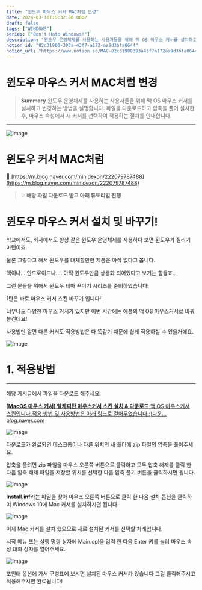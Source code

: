 ```yaml
---
title: "윈도우 마우스 커서 MAC처럼 변경"
date: 2024-03-10T15:32:00.000Z
draft: false
tags: ["WINDOWS"]
series: ["Don't Hate Windows!"]
description: "윈도우 운영체제를 사용하는 사용자들을 위해 맥 OS 마우스 커서를 설치하고 변경하는 방법을 설명합니다. 파일을 다운로드하고 압축을 풀어 설치한 후, 마우스 속성에서 새 커서를 선택하여 적용하는 절차를 안내합니다."
notion_id: "82c31900-393a-43f7-a172-aa9d3bfa0644"
notion_url: "https://www.notion.so/MAC-82c31900393a43f7a172aa9d3bfa0644"
---
```


# 윈도우 마우스 커서 MAC처럼 변경

> **Summary**
> 윈도우 운영체제를 사용하는 사용자들을 위해 맥 OS 마우스 커서를 설치하고 변경하는 방법을 설명합니다. 파일을 다운로드하고 압축을 풀어 설치한 후, 마우스 속성에서 새 커서를 선택하여 적용하는 절차를 안내합니다.

---

![Image](https://prod-files-secure.s3.us-west-2.amazonaws.com/09ccd4d5-876c-4bba-bbdf-cc77a0a11257/76cf1be8-f73f-40c3-8858-26b106fb746a/Untitled.png?X-Amz-Algorithm=AWS4-HMAC-SHA256&X-Amz-Content-Sha256=UNSIGNED-PAYLOAD&X-Amz-Credential=ASIAZI2LB466T3FQNSCA%2F20250724%2Fus-west-2%2Fs3%2Faws4_request&X-Amz-Date=20250724T101920Z&X-Amz-Expires=3600&X-Amz-Security-Token=IQoJb3JpZ2luX2VjEAIaCXVzLXdlc3QtMiJHMEUCIQDFPMfc12tOpSMI7gFJwq3bP7Lj%2BwT2vJCenm6JtbqwcgIgaVZ4295ojjJYkZhLglSW57PGohZuxHBm%2FoQnq0U2ulsq%2FwMIKhAAGgw2Mzc0MjMxODM4MDUiDD2JVcLZcu5IvVCxoCrcA897Pvn%2Bm8wQBkEMCKkgvgmy8DH2ci5M71SDRnzP7pepIbfFtPOIAU4JRG6MtVEVCrUrAoIP9fFDCU0zAZjLbpVTpP%2B3ZoWjfggZBjOM%2FV%2FD2q6t64qJ3ljUTIbj0%2FjgekggCAFa92sErAVsjiKrcKfQpg7EzY2Bvhf8zuRMAsZBa4qNgjacFjvzmJSwFzoFg3tqdzvv0i266XTbm9WZ%2Fa4mncvxC38GTIBgwSRYMHpIF61nqGESMfjBC49D%2FbjV3WJ7tJ3ZotBvknzW9eXJehOo0zVcNVGH2nKeg1S2lHpSXLmwPaPCZwOFy4AJ1E2TPrD21n5OlD8x8v35P%2BeKE1YSn55MYue%2FzA8q9GT6mNWWoyfEzlpA50Hdf8rF8es8Wo6VoywL%2FYedm2hX%2BdSMxWB8e6N1Nl8be9IH3thc9w2tZmNBfTJYvFMjW0tEAQt%2FURsj0pE9JNr0R18d2899XboRmrIx0hVWGC6vAeEGDK6aEyiM6xGDxAJ7tW98SynI2bKLf040XeyfTUbcNAQ7%2Bhi%2BH4x1ELFY7oWnWiI6CLb1oWZY8DgjtPlmvzbHsar4%2F0YMyhHyYuVGKfVB2kkuUAJI4rAW5Oyamxl87k3RhbLHGqfypUlbeflIzvZiMJX1h8QGOqUBaZNUqgD9MsqF5y8myVsrx18MWslgS64%2FRJ8MuSDF5cRB0mEnFtkUTnlXr7eLGhtcuD%2B6IlVdpB%2BEMgs37eDKSCy0GMVwQ6qSPo3v8RTcK0%2Bx9lAjkw8PJ9prsVE7qfmXtOAJifAaDT9VvJy%2ByiSgju%2FLU9z5TQarTlKiiizWTivvnFDBfgeskh6dIVLI8al7Q39u6Q9vl97pmsO9XJtWuH32WgWy&X-Amz-Signature=66d216e09c12e4c72af9b0bae741b84224223f7393b1cb7e75b4f9ff9f201053&X-Amz-SignedHeaders=host&x-amz-checksum-mode=ENABLED&x-id=GetObject)

# 윈도우 커서 MAC처럼

🔗 [https://m.blog.naver.com/minidexon/222079787488](https://m.blog.naver.com/minidexon/222079787488)

> 💡 **해당 파일 다운로드 받고 아래 튜토리얼 진행**
>

# 윈도우 마우스 커서 설치 및 바꾸기!





학교에서도, 회사에서도 항상 같은 윈도우 운영체제를 사용하다 보면 윈도우가 질리기 마련이죠.

물론 그렇다고 해서 윈도우를 대체할만한 제품은 아직 없다고 봅니다.

맥이나... 안드로이드나.... 아직 윈도우만큼 상용화 되어있다고 보기는 힘들죠..



그런 분들을 위해서 윈도우 테마 꾸미기 시리즈를 준비하였습니다!



1탄은 바로 마우스 커서 스킨 바꾸기 입니다!!



너무나도 다양한 마우스 커서가 있지만 이번 시간에는 애플의 맥 OS 마우스커서로 바꿔볼건데요!



사용법만 알면 다른 커서도 적용방법은 다 똑같기 때문에 쉽게 적용하실 수 있을거에요.



![Image](https://mblogthumb-phinf.pstatic.net/MjAyMDA5MDRfMTIx/MDAxNTk5MTU1MzQ2ODY4.drilqpj4CR494lv0bG3RHSMuKUpgTsS2qPy4OHs8pwog.9QJ7tuqSTQ6Bt4erfRty_TPBktbqu5rkDOb_kE4zRmUg.PNG.minidexon/5.PNG?type=w800)







# 1. 적용방법

---

해당 게시글에서 파일을 다운로드 해주세요!



[**[MacOS 마우스 커서] 엘케피탄 마우스커서 스킨 설치 & 다운로드**](https://blog.naver.com/minidexon/222079790460)[
](https://blog.naver.com/minidexon/222079790460)[맥 OS 마우스커서 스킨입니다.적용 방법 및 사용방법은 아래 링크로 걸어두었습니다 :)다운...](https://blog.naver.com/minidexon/222079790460)[
](https://blog.naver.com/minidexon/222079790460)[blog.naver.com](https://blog.naver.com/minidexon/222079790460)

![Image](https://dthumb-phinf.pstatic.net/?src=%22https%3A%2F%2Fblogthumb.pstatic.net%2FMjAyMDA5MDRfMTc2%2FMDAxNTk5MTU1MjM2MjQ2.ycnnl2vw1mgTRJfcAB5z42jQeqCrnPQuVfrku1v6_fIg.GCtBHAeTy9tYVtxfaE9Ra9vXPDdgoF6MIhICUVGSPCMg.PNG.minidexon%2F1.PNG%3Ftype%3Dw2%22&type=ff500_300)





다운로드가 완료되면 데스크톱이나 다른 위치의 새 폴더에 zip 파일의 압축을 풀어주세요.



압축을 풀려면 zip 파일을 마우스 오른쪽 버튼으로 클릭하고 모두 압축 해제를 클릭 한 다음 압축 해제 파일을 저장할 위치를 선택한 다음 압축 풀기 버튼을 클릭하시면 됩니다.



![Image](https://mblogthumb-phinf.pstatic.net/MjAyMDA5MDRfNDcg/MDAxNTk5MTU0Njc0MTMy.nq0T43Udu1v24wltIlmPaF2YMYjqqKjINuoK12TlZlkg.J5RqoqZNMiYYyTQTd_ZVRyw5d4l7g-41yEil0mG-E5Mg.PNG.minidexon/2.PNG?type=w800)



**Install.inf**라는 파일을 찾아 마우스 오른쪽 버튼으로 클릭 한 다음 설치 옵션을 클릭하여 Windows 10에 Mac 커서를 설치하시면 됩니다.





![Image](https://mblogthumb-phinf.pstatic.net/MjAyMDA5MDRfOTEg/MDAxNTk5MTU0NzQxMjM5.oru4Uu2hCD2CoJOvfYV6JD8CoR8Wa7GzS9afK__I33Ig.hjPMAUyYpMs18XcLGcdykW7gt1MiLJMJlU6HY9P4X3wg.PNG.minidexon/3.PNG?type=w800)



이제 Mac 커서를 설치 했으므로 새로 설치된 커서를 선택할 차례입니다.

시작 메뉴 또는 실행 명령 상자에 Main.cpl을 입력 한 다음 Enter 키를 눌러 마우스 속성 대화 상자를 열어주세요.



![Image](https://mblogthumb-phinf.pstatic.net/MjAyMDA5MDRfMjMg/MDAxNTk5MTU0Nzk0Mjc0.VUxAsqNHT_AaZH6RInWZSFI3CZ13Ps0KU9Z0hQqHC3gg.7bYzkki36DwTFENNfR4Ox5ZMzBc6PDdQaRHvnIDG8jMg.PNG.minidexon/4.PNG?type=w800)



포인터 옵션에 가서 구성표에 보시면 설치된 마우스 커서가 있습니다 그걸 클릭해주시고 적용해주시면 완료됩니다!


